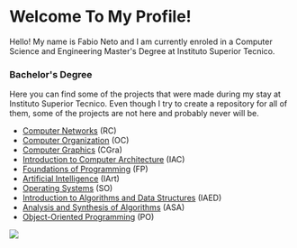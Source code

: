 # Welcome To My Profile!

Hello! My name is Fabio Neto and I am currently enroled in a Computer Science and Engineering Master's Degree at Instituto Superior Tecnico.

### Bachelor's Degree

Here you can find some of the projects that were made during my stay at Instituto Superior Tecnico.
Even though I try to create a repository for all of them, some of the projects are not here and probably
never will be.

- [Computer Networks](https://github.com/fabiogvdneto/ist-rc-2023) (RC)
- [Computer Organization](https://github.com/fabiogvdneto/ist-oc-2023) (OC)
- [Computer Graphics](https://github.com/fabiogvdneto/ist-cgra-2024) (CGra)
- [Introduction to Computer Architecture](https://github.com/pedroiralmeida/ist-proj-iac) (IAC)
- [Foundations of Programming](https://github.com/fabiogvdneto/ist-fp-2020) (FP)
- [Artificial Intelligence](https://github.com/fabiogvdneto/ist-iart-2023) (IArt)
- [Operating Systems](https://github.com/henriqueeapsilva/ist-so-2022) (SO)
- [Introduction to Algorithms and Data Structures](https://github.com/fabiogvdneto/ist-iaed-2021) (IAED)
- [Analysis and Synthesis of Algorithms](https://github.com/fabiogvdneto/ist-asa-2022) (ASA)
- [Object-Oriented Programming](https://github.com/fabiogvdneto/ist-po-2022) (PO)

<img align="center" src="https://github-readme-stats.vercel.app/api/top-langs/?username=fabiogvdneto&layout=compact">

